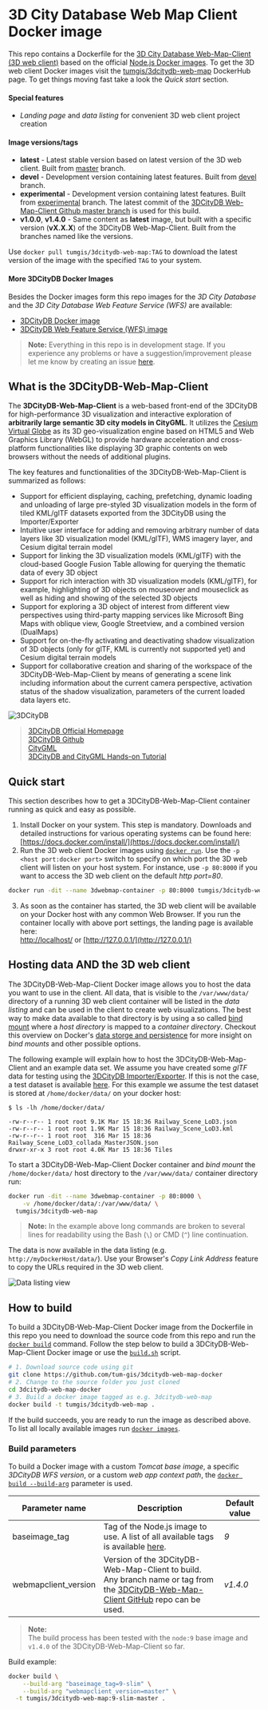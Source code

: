 # 3D City Database Web Map Client Docker image
This repo contains a Dockerfile for the [3D City Database Web-Map-Client (3D web client)](https://github.com/3dcitydb/3dcitydb-web-map/) based on the official [Node.js Docker images](https://hub.docker.com/_/node/). To get the 3D web client Docker images visit the [tumgis/3dcitydb-web-map](https://hub.docker.com/r/tumgis/3dcitydb-web-map/) DockerHub page. To get things moving fast take a look the *Quick start* section.

#### Special features
* *Landing page* and *data listing* for convenient 3D web client project creation

#### Image versions/tags
* **latest** - Latest stable version based on latest version of the 3D web client. Built from [master](https://github.com/tum-gis/3dcitydb-web-map-docker/tree/master) branch.
* **devel** - Development version containing latest features. Built from [devel](https://github.com/3dcitydb/3dcitydb-web-map/tree/devel) branch.
* **experimental** - Development version containing latest features. Built from [experimental](https://github.com/3dcitydb/3dcitydb-web-map/tree/experimental) branch. The latest commit of the [3DCityDB Web-Map-Client Github master branch](https://github.com/3dcitydb/3dcitydb-web-map/tree/master) is used for this build.
* **v1.0.0**, **v1.4.0** - Same content as **latest** image, but built with a specific version (**vX.X.X**) of the 3DCityDB Web-Map-Client. Built from the branches named like the versions.

Use `docker pull tumgis/3dcitydb-web-map:TAG` to download the latest version of the image with the specified `TAG` to your system.

#### More 3DCityDB Docker Images
Besides the Docker images form this repo images for the *3D City Database* and the *3D City Database Web Feature Service (WFS)* are available:
* [3DCityDB Docker image](https://github.com/tum-gis/3dcitydb-postgis-docker/)  
* [3DCityDB Web Feature Service (WFS) image](https://github.com/tum-gis/3dcitydb-wfs-docker/)

> **Note:** Everything in this repo is in development stage. 
> If you experience any problems or have a suggestion/improvement please let me know by creating an issue [here](https://github.com/tum-gis/3dcitydb-web-map-docker/issues).

## What is the 3DCityDB-Web-Map-Client
The **3DCityDB-Web-Map-Client** is a web-based front-end of the 3DCityDB for high-performance 3D visualization and interactive exploration of **arbitrarily large semantic 3D city models in CityGML**. It utilizes the [Cesium Virtual Globe](http://cesiumjs.org/index.html) as its 3D geo-visualization engine based on HTML5 and Web Graphics Library (WebGL) to provide hardware acceleration and cross-platform functionalities like displaying 3D graphic contents on web browsers without the needs of additional plugins.

The key features and functionalities of the 3DCityDB-Web-Map-Client is summarized as follows: 

* Support for efficient displaying, caching, prefetching, dynamic loading and unloading of large pre-styled 3D visualization models in the form of tiled KML/glTF datasets exported from the 3DCityDB using the Importer/Exporter
* Intuitive user interface for adding and removing arbitrary number of data layers like 3D visualization model (KML/glTF), WMS imagery layer, and Cesium digital terrain model
* Support for linking the 3D visualization models (KML/glTF) with the cloud-based Google Fusion Table allowing for querying the thematic data of every 3D object
* Support for rich interaction with 3D visualization models (KML/glTF), for example, highlighting of 3D objects on mouseover and mouseclick as well as hiding and showing of the selected 3D objects
* Support for exploring a 3D object of interest from different view perspectives using third-party mapping services like Microsoft Bing Maps with oblique view, Google Streetview, and a combined version (DualMaps) 
* Support for on-the-fly activating and deactivating shadow visualization of 3D objects (only for glTF, KML is currently not supported yet) and Cesium digital terrain models
* Support for collaborative creation and sharing of the workspace of the 3DCityDB-Web-Map-Client by means of generating a scene link including information about the current camera perspective, activation status of the shadow visualization, parameters of the current loaded data layers etc. 

![3DCityDB](https://www.3dcitydb.org/3dcitydb/fileadmin/default/templates/images/logo.jpg "3DCityDB logo")
> [3DCityDB Official Homepage](https://www.3dcitydb.net/)  
> [3DCityDB Github](https://github.com/3dcitydb)  
> [CityGML](https://www.citygml.org/)  
> [3DCityDB and CityGML Hands-on Tutorial](https://www.gis.bgu.tum.de/en/projects/3dcitydb/#c1425)

## Quick start
This section describes how to get a 3DCityDB-Web-Map-Client container running as quick and easy as possible.
1. Install Docker on your system.
   This step is mandatory. Downloads and detailed instructions for various operating systems can be found here: [https://docs.docker.com/install/](https://docs.docker.com/install/)
2. Run the 3D web client Docker images using [`docker run`](https://docs.docker.com/engine/reference/commandline/run/). Use the `-p <host port:docker port>` switch to specify on which port the 3D web client will listen on your host system. For instance, use `-p 80:8000` if you want to access the 3D web client on the default *http port=80*.
  ```bash
  docker run -dit --name 3dwebmap-container -p 80:8000 tumgis/3dcitydb-web-map
  ```
3. As soon as the container has started, the 3D web client will be available on your Docker host with any common Web Browser. If you run the container locally with above port settings, the landing page is available here:  
  [http://localhost/](http://localhost/) or [http://127.0.0.1/](http://127.0.0.1/)

## Hosting data AND the 3D web client
The 3DCityDB-Web-Map-Client Docker image allows you to host the data you want to use in the client. All data, that is visible to the `/var/www/data/` directory of a running 3D web client container will be listed in the *data listing* and can be used in the client to create web visualizations. The best way to make data available to that directory is by using a so called [bind mount](https://docs.docker.com/storage/bind-mounts/) where a *host directory* is mapped to a *container directory*. Checkout this overview on Docker's [data storge and persistence](https://github.com/tum-gis/3dcitydb-docker-postgis#data-storage-and-persistence) for more insight on *bind mounts* and other possible options.

The following example will explain how to host the 3DCityDB-Web-Map-Client and an example data set.
We assume you have created some *glTF* data for testing using the [3DCityDB Importer/Exporter](https://www.3dcitydb.org/3dcitydb/d3dimpexp/). If this is not the case, a test dataset is available [here](https://github.com/3dcitydb/3dcitydb-web-map/tree/master/examples/glTFRailwaySceneLoD3Example/Railway_Scene_LoD3). For this example we assume the test dataset is stored at `/home/docker/data/` on your docker host:
```
$ ls -lh /home/docker/data/

-rw-r--r-- 1 root root 9.1K Mar 15 18:36 Railway_Scene_LoD3.json
-rw-r--r-- 1 root root 1.9K Mar 15 18:36 Railway_Scene_LoD3.kml
-rw-r--r-- 1 root root  316 Mar 15 18:36 Railway_Scene_LoD3_collada_MasterJSON.json
drwxr-xr-x 3 root root 4.0K Mar 15 18:36 Tiles

```
To start a 3DCityDB-Web-Map-Client Docker container and *bind mount* the `/home/docker/data/` host directory to the `/var/www/data/` container directory run:

```bash
docker run -dit --name 3dwebmap-container -p 80:8000 \
    -v /home/docker/data/:/var/www/data/ \    
  tumgis/3dcitydb-web-map
```

> **Note:**
> In the example above long commands are broken to several lines for readability using the Bash (` \ `) or CMD (`^`) line continuation.  

The data is now available in the data listing (e.g. `http://myDockerHost/data/`). Use your Browser's *Copy Link Address* feature to copy the URLs required in the 3D web client.

![Data listing view](https://github.com/tum-gis/3dcitydb-web-map-docker/blob/master/images/data-listing-01.png)

## How to build
To build a 3DCityDB-Web-Map-Client Docker image from the Dockerfile in this repo you need to download the source code from this repo and run the [`docker build`](https://docs.docker.com/engine/reference/commandline/build/) command. Follow the step below to build a 3DCityDB-Web-Map-Client Docker image or use the [`build.sh`](https://github.com/tum-gis/3dcitydb-web-map-docker/blob/master/build.sh) script.
```bash
# 1. Download source code using git
git clone https://github.com/tum-gis/3dcitydb-web-map-docker
# 2. Change to the source folder you just cloned
cd 3dcitydb-web-map-docker
# 3. Build a docker image tagged as e.g. 3dcitydb-web-map
docker build -t tumgis/3dcitydb-web-map .
```

If the build succeeds, you are ready to run the image as described above. To list all locally available images run [`docker images`](https://docs.docker.com/engine/reference/commandline/images/). 

### Build parameters
To build a Docker image with a custom *Tomcat base image*, a specific *3DCityDB WFS version*, or a custom *web app context path*, the [`docker build --build-arg`](https://docs.docker.com/engine/reference/commandline/build/) parameter is used.

| Parameter name          | Description                            | Default value     |
|-------------------------|----------------------------------------|-------------------|
| baseimage_tag           | Tag of the Node.js image to use. A list of all available tags is available [here](https://hub.docker.com/_/node/). | *9* |
| webmapclient_version    | Version of the 3DCityDB-Web-Map-Client to build. Any branch name or tag from the [3DCityDB-Web-Map-Client GitHub](https://github.com/3dcitydb/3dcitydb-web-map/) repo can be used.            | *v1.4.0*           |

> **Note:**  
> The build process has been tested with the `node:9` base image and `v1.4.0` of the 3DCityDB-Web-Map-Client so far.
 
Build example:
```bash
docker build \
    --build-arg "baseimage_tag=9-slim" \
    --build-arg "webmapclient_version=master" \
  -t tumgis/3dcitydb-web-map:9-slim-master .
```

